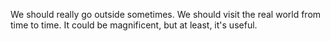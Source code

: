 We should really go outside sometimes.
We should visit the real world from time to time.
It could be magnificent, but at least, it's useful.
